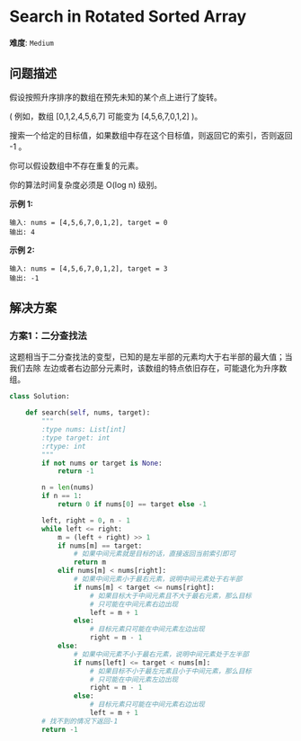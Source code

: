 # Search in Rotated Sorted Array

**难度**: `Medium`


## 问题描述

假设按照升序排序的数组在预先未知的某个点上进行了旋转。

( 例如，数组 [0,1,2,4,5,6,7] 可能变为 [4,5,6,7,0,1,2] )。

搜索一个给定的目标值，如果数组中存在这个目标值，则返回它的索引，否则返回 -1 。

你可以假设数组中不存在重复的元素。

你的算法时间复杂度必须是 O(log n) 级别。

**示例 1:**

    输入: nums = [4,5,6,7,0,1,2], target = 0
    输出: 4

**示例 2:**

    输入: nums = [4,5,6,7,0,1,2], target = 3
    输出: -1


## 解决方案

### 方案1：二分查找法

这题相当于二分查找法的变型，已知的是左半部的元素均大于右半部的最大值；当我们去除
左边或者右边部分元素时，该数组的特点依旧存在，可能退化为升序数组。


```python
class Solution:

    def search(self, nums, target):
        """
        :type nums: List[int]
        :type target: int
        :rtype: int
        """
        if not nums or target is None:
            return -1

        n = len(nums)
        if n == 1:
            return 0 if nums[0] == target else -1

        left, right = 0, n - 1
        while left <= right:
            m = (left + right) >> 1
            if nums[m] == target:
                # 如果中间元素就是目标的话，直接返回当前索引即可
                return m
            elif nums[m] < nums[right]:
                # 如果中间元素小于最右元素，说明中间元素处于右半部
                if nums[m] < target <= nums[right]:
                    # 如果目标大于中间元素且不大于最右元素，那么目标
                    # 只可能在中间元素右边出现
                    left = m + 1
                else:
                    # 目标元素只可能在中间元素左边出现
                    right = m - 1
            else:
                # 如果中间元素不小于最右元素，说明中间元素处于左半部
                if nums[left] <= target < nums[m]:
                    # 如果目标不小于最左元素且小于中间元素，那么目标
                    # 只可能在中间元素左边出现
                    right = m - 1
                else:
                    # 目标元素只可能在中间元素右边出现
                    left = m + 1
        # 找不到的情况下返回-1
        return -1
```
